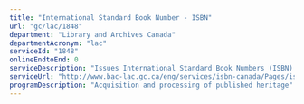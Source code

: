 ```yaml
---
title: "International Standard Book Number - ISBN"
url: "gc/lac/1848"
department: "Library and Archives Canada"
departmentAcronym: "lac"
serviceId: "1848"
onlineEndtoEnd: 0
serviceDescription: "Issues International Standard Book Numbers (ISBN) - unique numerical identifiers for books, pamphlets, educational kits, microforms, CD-ROMs and other digital and electronic publications. Manages the ISBN Canada online system, a free service that allows publishers to manage their ISBN account and logbook, to assign their ISBNs to future publications, and to modify information about their publications.  Provides access to the names and contact information of Canadian publishers who have been assigned ISBNs through the Canadian ISBN Publisher's Directory."
serviceUrl: "http://www.bac-lac.gc.ca/eng/services/isbn-canada/Pages/isbn-canada.aspx"
programDescription: "Acquisition and processing of published heritage"
---
```

